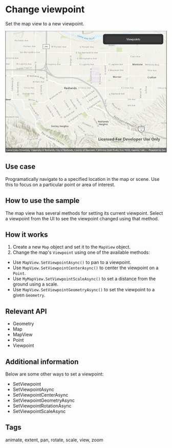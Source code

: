 # Change viewpoint

Set the map view to a new viewpoint.

![Image of change viewpoint](changeviewpoint.jpg)

## Use case

Programatically navigate to a specified location in the map or scene. Use this to focus on a particular point or area of interest.

## How to use the sample

The map view has several methods for setting its current viewpoint. Select a viewpoint from the UI to see the viewpoint changed using that method.

## How it works

1. Create a new `Map` object and set it to the `MapView` object.
2. Change the map's `Viewpoint` using one of the available methods:
  * Use `MapView.SetViewpointAsync()` to pan to a viewpoint.
  * Use `MapView.SetViewpointCenterAsync()` to center the viewpoint on a `Point`.
  * Use `MyMapView.SetViewpointScaleAsync()` to set a distance from the ground using a scale.
  * Use `MapView.SetViewpointGeometryAsync()` to set the viewpoint to a given `Geometry`.

## Relevant API

* Geometry
* Map
* MapView
* Point
* Viewpoint

## Additional information

Below are some other ways to set a viewpoint:

* SetViewpoint
* SetViewpointAsync
* SetViewpointCenterAsync
* SetViewpointGeometryAsync
* SetViewpointRotationAsync
* SetViewpointScaleAsync

## Tags

animate, extent, pan, rotate, scale, view, zoom
